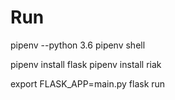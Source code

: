 # Run

pipenv --python 3.6
pipenv shell

pipenv install flask
pipenv install riak

export FLASK_APP=main.py
flask run
